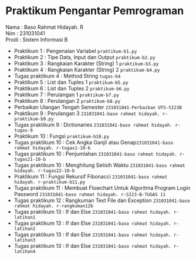 # Praktikum Pengantar Pemrograman

<div> Nama  : Baso Rahmat Hidayah. R </div>
<div> Nim   : 231031041 </div>
<div> Prodi : Sistem Informasi B </div>

* Praktikum 1 : Pengenalan Variabel `praktikum-b1.py`
* Praktikum 2 : Tipe Data, Input dan Output `praktikum-b2.py`
* Praktikum 3 : Rangkaian Karakter (String) 1 `praktikum-b3.py`
* Praktikum 4 : Rangkaian Karakter (String) 2 `praktikum-b4.py`
* Tugas praktikum 4 : Method String `tugas-b4`
* Praktikum 5 : List dan Tuples 1 `praktikum-b5.py`
* Praktikum 6 : List dan Tuples 2 `praktikum-b6.py`
* Praktikum 7 : Perulangan 1 `praktikum-b7.py`
* Praktikum 8 : Perulangan 2 `praktikum-b8.py`
* Perbaikan Ulangan Tengah Semester `231031041-Perbaikan UTS-SI23B`
* Praktikum 9 : Perulangan 3 `231031041-baso rahmat hidayah. r-praktikum-b9.py`
* Tugas praktikum 9 : Dictionaries `231031041-baso rahmat hidayah. r-tugas-9`
* Praktikum 10 : Fungsi `praktikum-b10.py`
* Tugas praktikum 10 : Cek Angka Ganjil atau Genap`231031041-baso rahmat hidayah. r-tugas1-10-b`
* Tugas praktikum 10 : Penjumlahan `231031041-baso rahmat hidayah. r-tugas21-10-b`
* Tugas praktikum 10 : Menghitung Selisih Waktu `231031041-baso rahmat hidayah. r-tugas22-10-b`
* Praktikum 11 : Fungsi Rekursif Fibonacci `231031041-baso rahmat hidayah. r-praktikum-b11.py`
* Tugas praktikum 11 : Membuat Flowchart Untuk Algoritma Program Login Password `231031041-baso rahmat hidayah. r-SI23-B-TUGAS 11`
* Tugas praktikum 12 : Rangkuman Text File dan Exception `231031041-baso rahmat hidayah. r-rangkuman12b`
* Tugas praktikum 13 : If dan Else `231031041-baso rahmat hidayah. r-latihan1`
* Tugas praktikum 13 : If dan Else `231031041-baso rahmat hidayah. r-latihan2`
* Tugas praktikum 13 : If dan Else `231031041-baso rahmat hidayah. r-latihan3`
* Tugas praktikum 13 : If dan Else `231031041-baso rahmat hidayah. r-latihan4`
